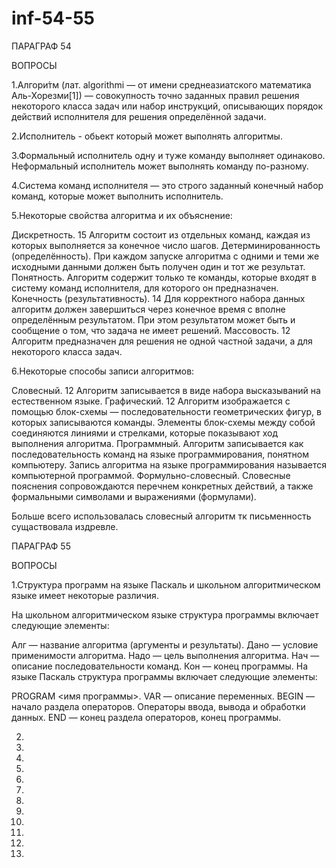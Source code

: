 # inf-54-55

ПАРАГРАФ 54

ВОПРОСЫ

1.Алгори́тм (лат. algorithmi — от имени среднеазиатского математика Аль-Хорезми[1]) — совокупность точно заданных правил решения некоторого класса задач или набор инструкций, описывающих порядок действий исполнителя для решения определённой задачи.

2.Исполнитель - обьект который может выполнять алгоритмы.

3.Формальный исполнитель одну и туже команду выполняет одинаково. Неформальный исполнитель может выполнять команду по-разному.

4.Система команд исполнителя — это строго заданный конечный набор команд, которые может выполнить исполнитель.

5.Некоторые свойства алгоритма и их объяснение:

Дискретность. 15 Алгоритм состоит из отдельных команд, каждая из которых выполняется за конечное число шагов. 
Детерминированность (определённость). При каждом запуске алгоритма с одними и теми же исходными данными должен быть получен один и тот же результат. 
Понятность. Алгоритм содержит только те команды, которые входят в систему команд исполнителя, для которого он предназначен. 
Конечность (результативность). 14 Для корректного набора данных алгоритм должен завершиться через конечное время с вполне определённым результатом. При этом результатом может быть и сообщение о том, что задача не имеет решений. 
Массовость. 12 Алгоритм предназначен для решения не одной частной задачи, а для некоторого класса задач.

6.Некоторые способы записи алгоритмов:

Словесный. 12 Алгоритм записывается в виде набора высказываний на естественном языке. 
Графический. 12 Алгоритм изображается с помощью блок-схемы — последовательности геометрических фигур, в которых записываются команды. Элементы блок-схемы между собой соединяются линиями и стрелками, которые показывают ход выполнения алгоритма. 
Программный. Алгоритм записывается как последовательность команд на языке программирования, понятном компьютеру.  Запись алгоритма на языке программирования называется компьютерной программой. 
Формульно-словесный. Словесные пояснения сопровождаются перечнем конкретных действий, а также формальными символами и выражениями (формулами). 

Больше всего использовалась словесный алгоритм тк письменность сущаствовала издревле.


ПАРАГРАФ 55

ВОПРОСЫ

1.Структура программ на языке Паскаль и школьном алгоритмическом языке имеет некоторые различия. 

На школьном алгоритмическом языке структура программы включает следующие элементы: 

Алг — название алгоритма (аргументы и результаты). 
Дано — условие применимости алгоритма. 
Надо — цель выполнения алгоритма. 
Нач — описание последовательности команд. 
Кон — конец программы. 
На языке Паскаль структура программы включает следующие элементы: 

PROGRAM <имя программы>. 
VAR — описание переменных. 
BEGIN — начало раздела операторов. 
Операторы ввода, вывода и обработки данных. 
END — конец раздела операторов, конец программы. 

2.

3.

4.

5.

6.

7.

8.

9.

10.

11.

12.

13.


